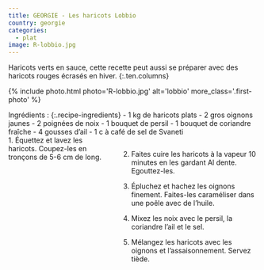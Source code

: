 ```yaml
---
title: GEORGIE - Les haricots Lobbio
country: georgie
categories:
  - plat
image: R-lobbio.jpg
---
```


Haricots verts en sauce, cette recette peut aussi se préparer avec des haricots rouges écrasés en hiver.
{:.ten.columns}

<!--fin extrait-->

{% include photo.html photo='R-lobbio.jpg' alt='lobbio' more_class='.first-photo' %}

<div class="four columns" markdown="1">
Ingrédients :
{:.recipe-ingredients}
- 1 kg de haricots plats
- 2 gros oignons jaunes
- 2 poignées de noix
- 1 bouquet de persil
- 1 bouquet de coriandre fraîche
- 4 gousses d’ail
- 1 c à café de sel de Svaneti
</div>

<div class="ten columns" markdown="1">
1. Équettez et lavez les haricots. Coupez-les en tronçons de 5-6 cm de long.

2. Faites cuire les haricots à la vapeur 10 minutes en les gardant Al dente. Egouttez-les.

3. Épluchez et hachez les oignons finement. Faites-les caraméliser dans une poêle avec de l’huile.

4. Mixez les noix avec le persil, la coriandre l’ail et le sel.

5. Mélangez les haricots avec les oignons et l’assaisonnement. Servez tiède.
</div>

